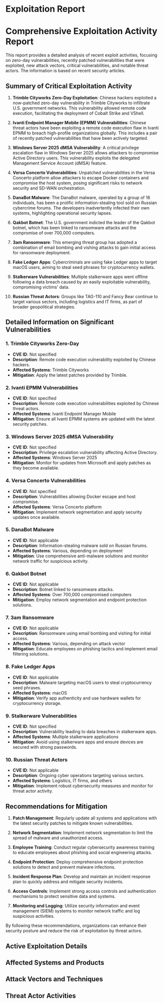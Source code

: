 # Exploitation Report

# Comprehensive Exploitation Activity Report

This report provides a detailed analysis of recent exploit activities, focusing on zero-day vulnerabilities, recently patched vulnerabilities that were exploited, new attack vectors, critical vulnerabilities, and notable threat actors. The information is based on recent security articles.

## Summary of Critical Exploitation Activity

1. **Trimble Cityworks Zero-Day Exploitation**: Chinese hackers exploited a now-patched zero-day vulnerability in Trimble Cityworks to infiltrate U.S. government networks. This vulnerability allowed remote code execution, facilitating the deployment of Cobalt Strike and VShell.

2. **Ivanti Endpoint Manager Mobile (EPMM) Vulnerabilities**: Chinese threat actors have been exploiting a remote code execution flaw in Ivanti EPMM to breach high-profile organizations globally. This includes a pair of recently patched vulnerabilities that have been actively targeted.

3. **Windows Server 2025 dMSA Vulnerability**: A critical privilege escalation flaw in Windows Server 2025 allows attackers to compromise Active Directory users. This vulnerability exploits the delegated Management Service Account (dMSA) feature.

4. **Versa Concerto Vulnerabilities**: Unpatched vulnerabilities in the Versa Concerto platform allow attackers to escape Docker containers and compromise the host system, posing significant risks to network security and SD-WAN orchestration.

5. **DanaBot Malware**: The DanaBot malware, operated by a group of 16 individuals, has been a prolific information-stealing tool sold on Russian cybercrime forums. The developers inadvertently infected their own systems, highlighting operational security lapses.

6. **Qakbot Botnet**: The U.S. government indicted the leader of the Qakbot botnet, which has been linked to ransomware attacks and the compromise of over 700,000 computers.

7. **3am Ransomware**: This emerging threat group has adopted a combination of email bombing and vishing attacks to gain initial access for ransomware deployment.

8. **Fake Ledger Apps**: Cybercriminals are using fake Ledger apps to target macOS users, aiming to steal seed phrases for cryptocurrency wallets.

9. **Stalkerware Vulnerabilities**: Multiple stalkerware apps went offline following a data breach caused by an easily exploitable vulnerability, compromising victims' data.

10. **Russian Threat Actors**: Groups like TAG-110 and Fancy Bear continue to target various sectors, including logistics and IT firms, as part of broader geopolitical strategies.

## Detailed Information on Significant Vulnerabilities

### 1. Trimble Cityworks Zero-Day
- **CVE ID**: Not specified
- **Description**: Remote code execution vulnerability exploited by Chinese hackers.
- **Affected Systems**: Trimble Cityworks
- **Mitigation**: Apply the latest patches provided by Trimble.

### 2. Ivanti EPMM Vulnerabilities
- **CVE ID**: Not specified
- **Description**: Remote code execution vulnerabilities exploited by Chinese threat actors.
- **Affected Systems**: Ivanti Endpoint Manager Mobile
- **Mitigation**: Ensure all Ivanti EPMM systems are updated with the latest security patches.

### 3. Windows Server 2025 dMSA Vulnerability
- **CVE ID**: Not specified
- **Description**: Privilege escalation vulnerability affecting Active Directory.
- **Affected Systems**: Windows Server 2025
- **Mitigation**: Monitor for updates from Microsoft and apply patches as they become available.

### 4. Versa Concerto Vulnerabilities
- **CVE ID**: Not specified
- **Description**: Vulnerabilities allowing Docker escape and host compromise.
- **Affected Systems**: Versa Concerto platform
- **Mitigation**: Implement network segmentation and apply security updates once available.

### 5. DanaBot Malware
- **CVE ID**: Not applicable
- **Description**: Information-stealing malware sold on Russian forums.
- **Affected Systems**: Various, depending on deployment
- **Mitigation**: Use comprehensive anti-malware solutions and monitor network traffic for suspicious activity.

### 6. Qakbot Botnet
- **CVE ID**: Not applicable
- **Description**: Botnet linked to ransomware attacks.
- **Affected Systems**: Over 700,000 compromised computers
- **Mitigation**: Employ network segmentation and endpoint protection solutions.

### 7. 3am Ransomware
- **CVE ID**: Not applicable
- **Description**: Ransomware using email bombing and vishing for initial access.
- **Affected Systems**: Various, depending on attack vector
- **Mitigation**: Educate employees on phishing tactics and implement email filtering solutions.

### 8. Fake Ledger Apps
- **CVE ID**: Not applicable
- **Description**: Malware targeting macOS users to steal cryptocurrency seed phrases.
- **Affected Systems**: macOS
- **Mitigation**: Verify app authenticity and use hardware wallets for cryptocurrency storage.

### 9. Stalkerware Vulnerabilities
- **CVE ID**: Not specified
- **Description**: Vulnerability leading to data breaches in stalkerware apps.
- **Affected Systems**: Multiple stalkerware applications
- **Mitigation**: Avoid using stalkerware apps and ensure devices are secured with strong passwords.

### 10. Russian Threat Actors
- **CVE ID**: Not applicable
- **Description**: Ongoing cyber operations targeting various sectors.
- **Affected Systems**: Logistics, IT firms, and others
- **Mitigation**: Implement robust cybersecurity measures and monitor for threat actor activity.

## Recommendations for Mitigation

1. **Patch Management**: Regularly update all systems and applications with the latest security patches to mitigate known vulnerabilities.

2. **Network Segmentation**: Implement network segmentation to limit the spread of malware and unauthorized access.

3. **Employee Training**: Conduct regular cybersecurity awareness training to educate employees about phishing and social engineering attacks.

4. **Endpoint Protection**: Deploy comprehensive endpoint protection solutions to detect and prevent malware infections.

5. **Incident Response Plan**: Develop and maintain an incident response plan to quickly address and mitigate security incidents.

6. **Access Controls**: Implement strong access controls and authentication mechanisms to protect sensitive data and systems.

7. **Monitoring and Logging**: Utilize security information and event management (SIEM) systems to monitor network traffic and log suspicious activities.

By following these recommendations, organizations can enhance their security posture and reduce the risk of exploitation by threat actors.

## Active Exploitation Details



## Affected Systems and Products



## Attack Vectors and Techniques



## Threat Actor Activities

 